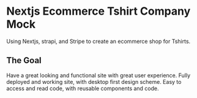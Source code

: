 # Nextjs Ecommerce Tshirt Company Mock

Using Nextjs, strapi, and Stripe to create an ecommerce shop for Tshirts.

## The Goal

Have a great looking and functional site with great user experience. Fully deployed and working site, with desktop first design scheme. Easy to access and read code, with reusable components and code.
